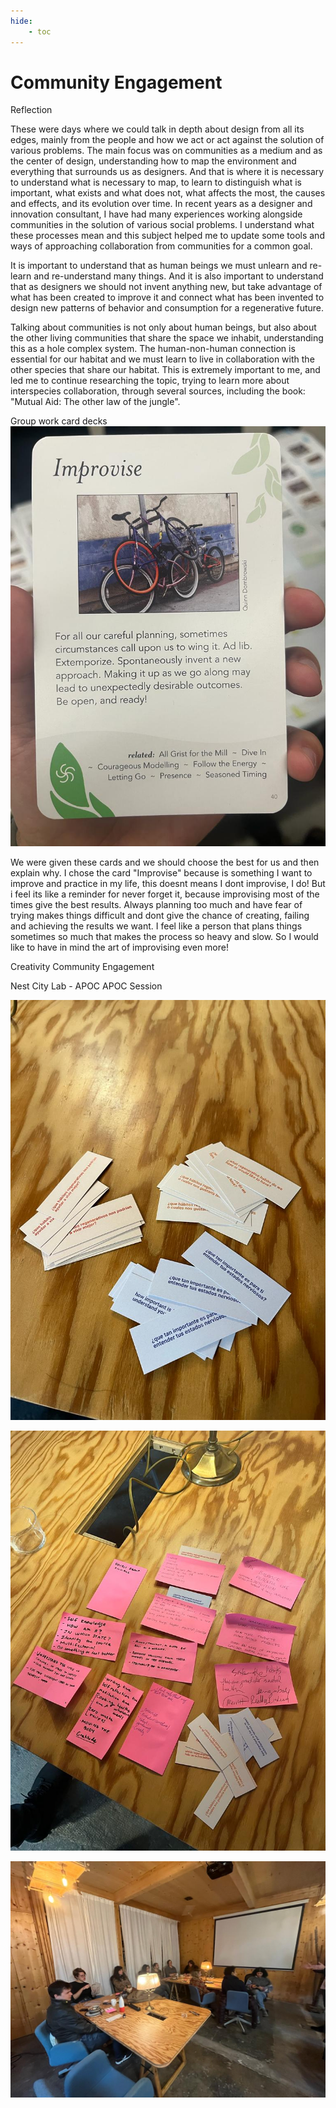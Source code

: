 ```yaml
---
hide:
    - toc
---
```


# Community Engagement

Reflection

These were days where we could talk in depth about design from all its edges, mainly from the people and how we act or act against the solution of various problems. The main focus was on communities as a medium and as the center of design, understanding how to map the environment and everything that surrounds us as designers. And that is where it is necessary to understand what is necessary to map, to learn to distinguish what is important, what exists and what does not, what affects the most, the causes and effects, and its evolution over time. In recent years as a designer and innovation consultant, I have had many experiences working alongside communities in the solution of various social problems. I understand what these processes mean and this subject helped me to update some tools and ways of approaching collaboration from communities for a common goal. 

It is important to understand that as human beings we must unlearn and re-learn and re-understand many things. And it is also important to understand that as designers we should not invent anything new, but take advantage of what has been created to improve it and connect what has been invented to design new patterns of behavior and consumption for a regenerative future.

Talking about communities is not only about human beings, but also about the other living communities that share the space we inhabit, understanding this as a hole complex system. The human-non-human connection is essential for our habitat and we must learn to live in collaboration with the other species that share our habitat.
This is extremely important to me, and led me to continue researching the topic, trying to learn more about interspecies collaboration, through several sources, including the book: "Mutual Aid: The other law of the jungle".

Group work card decks
![](../images/improvise.jpeg)


We were given these cards and we should choose the best for us and then explain why. I chose the card "Improvise" because is something I want to improve and practice in my life, this doesnt means I dont improvise, I do! But i feel its like a reminder for never forget it, because improvising most of the times give the best results. Always planning too much and have fear of trying makes things difficult and dont give the chance of creating, failing and achieving the results we want. I feel like a person that plans things sometimes so much that makes the process so heavy and slow. So I would like to have in mind the art of improvising even more!


Creativity Community Engagement

Nest City Lab - APOC APOC Session

![](../images/nest%20citylab%20(1).jpeg)

![](../images/nest%20citylab%20(2).jpeg)

![](../images/nest%20citylab%20(3).jpeg)




